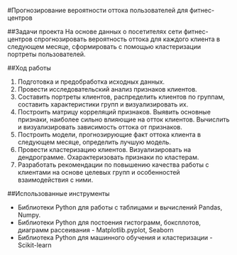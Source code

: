 #Прогнозирование вероятности оттока пользователей для фитнес-центров

##Задачи проекта
На основе данных о посетителях сети фитнес-центров спрогнозировать вероятность оттока для каждого клиента в следующем месяце, 
сформировать с помощью кластеризации портреты пользователей.

##Ход работы
1. Подготовка и предобработка исходных данных.
2. Провести исследовательский анализ признаков клиентов.
3. Составить портреты клиентов, распределить клиентов по группам, составить характеристики групп и визуализировать их.
4. Построить матрицу корреляций признаков. Выявить основные признаки, наиболее сильно влияющие на отток клиентов. Вычислить и визуализировать зависимость оттока от признаков.
5. Построить модели, прогнозирующие факт оттока клиента в следующем месяце, определить лучшую модель.
6. Провести кластеризацию клиентов. Визуализировать на дендрограмме. Охарактеризовать признаки по кластерам.
7. Разработать рекомендации по повышению качества работы с клиентами на основе целевых групп и особенностей взаимодействия с ними.

##Использованные инструменты
- Библиотеки Python для работы с таблицами и вычислений Pandas, Numpy. 
- Библиотеки Python для постоения гистограмм, боксплотов, диаграмм рассеивания - Matplotlib.pyplot, Seaborn
- Библиотека Python для машинного обучения и кластеризации - Scikit-learn